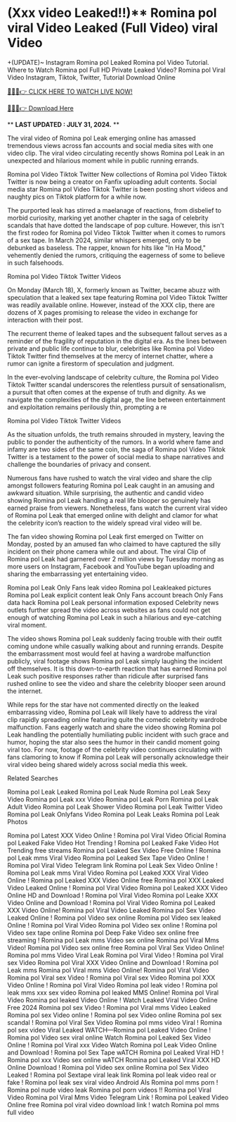 # (Xxx video Leaked!!)** Romina pol viral Video Leaked (Full Video) viral Video

+(UPDATE)~ Instagram Romina pol Leaked Romina pol Video Tutorial​. Where to Watch Romina pol Full HD Private Leaked Video? Romina pol Viral Video Instagram, Tiktok, Twitter, Tutorial Download Online

[🔴🔥🔥👉 CLICK HERE TO WATCH LIVE NOW!](https://unigior.site/)

[🔴🔥🔥👉 Download Here](https://unigior.site/)

** **LAST UPDATED : JULY 31, 2024.** **

The viral video of Romina pol Leak emerging online has amassed tremendous views across fan accounts and social media sites with one video clip. The viral video circulating recently shows Romina pol Leak in an unexpected and hilarious moment while in public running errands.

Romina pol Video Tiktok Twitter New collections of Romina pol Video Tiktok Twitter is now being a creator on Fanfix uploading adult contents. Social media star Romina pol Video Tiktok Twitter is been posting short videos and naughty pics on Tiktok platform for a while now.

The purported leak has stirred a maelanage of reactions, from disbelief to morbid curiosity, marking yet another chapter in the saga of celebrity scandals that have dotted the landscape of pop culture. However, this isn't the first rodeo for Romina pol Video Tiktok Twitter when it comes to rumors of a sex tape. In March 2024, similar whispers emerged, only to be debunked as baseless. The rapper, known for hits like "In Ha Mood," vehemently denied the rumors, critiquing the eagerness of some to believe in such falsehoods.

Romina pol Video Tiktok Twitter Videos

On Monday (March 18), X, formerly known as Twitter, became abuzz with speculation that a leaked sex tape featuring Romina pol Video Tiktok Twitter was readily available online. However, instead of the XXX clip, there are dozens of X pages promising to release the video in exchange for interaction with their post.

The recurrent theme of leaked tapes and the subsequent fallout serves as a reminder of the fragility of reputation in the digital era. As the lines between private and public life continue to blur, celebrities like Romina pol Video Tiktok Twitter find themselves at the mercy of internet chatter, where a rumor can ignite a firestorm of speculation and judgment.

In the ever-evolving landscape of celebrity culture, the Romina pol Video Tiktok Twitter scandal underscores the relentless pursuit of sensationalism, a pursuit that often comes at the expense of truth and dignity. As we navigate the complexities of the digital age, the line between entertainment and exploitation remains perilously thin, prompting a re

Romina pol Video Tiktok Twitter Videos

As the situation unfolds, the truth remains shrouded in mystery, leaving the public to ponder the authenticity of the rumors. In a world where fame and infamy are two sides of the same coin, the saga of Romina pol Video Tiktok Twitter is a testament to the power of social media to shape narratives and challenge the boundaries of privacy and consent.

Numerous fans have rushed to watch the viral video and share the clip amongst followers featuring Romina pol Leak caught in an amusing and awkward situation. While surprising, the authentic and candid video showing Romina pol Leak handling a real life blooper so genuinely has earned praise from viewers. Nonetheless, fans watch the current viral video of Romina pol Leak that emerged online with delight and clamor for what the celebrity icon’s reaction to the widely spread viral video will be.

The fan video showing Romina pol Leak first emerged on Twitter on Monday, posted by an amused fan who claimed to have captured the silly incident on their phone camera while out and about. The viral Clip of Romina pol Leak had garnered over 2 million views by Tuesday morning as more users on Instagram, Facebook and YouTube began uploading and sharing the embarrassing yet entertaining video.

Romina pol Leak Only Fans leak video
Romina pol Leakleaked pictures
Romina pol Leak explicit content leak
Only Fans account breach
Only Fans data hack
Romina pol Leak personal information exposed
Celebrity news outlets further spread the video across websites as fans could not get enough of watching Romina pol Leak in such a hilarious and eye-catching viral moment.

The video shows Romina pol Leak suddenly facing trouble with their outfit coming undone while casually walking about and running errands. Despite the embarrassment most would feel at having a wardrobe malfunction publicly, viral footage shows Romina pol Leak simply laughing the incident off themselves. It is this down-to-earth reaction that has earned Romina pol Leak such positive responses rather than ridicule after surprised fans rushed online to see the video and share the celebrity blooper seen around the internet.

While reps for the star have not commented directly on the leaked embarrassing video, Romina pol Leak will likely have to address the viral clip rapidly spreading online featuring quite the comedic celebrity wardrobe malfunction. Fans eagerly watch and share the video showing Romina pol Leak handling the potentially humiliating public incident with such grace and humor, hoping the star also sees the humor in their candid moment going viral too. For now, footage of the celebrity video continues circulating with fans clamoring to know if Romina pol Leak will personally acknowledge their viral video being shared widely across social media this week.

Related Searches

Romina pol Leak Leaked Romina pol Leak Nude Romina pol Leak Sexy Video Romina pol Leak xxx Video Romina pol Leak Porn Romina pol Leak Adult Video Romina pol Leak Shower Video Romina pol Leak Twitter Video Romina pol Leak Onlyfans Video Romina pol Leak Leaks Romina pol Leak Photos

Romina pol Latest XXX Video Online ! Romina pol Viral Video Oficial
Romina pol Leaked Fake Video Hot Trending ! Romina pol Leaked Fake Video Hot Trending free streams
Romina pol Leaked Sex Video Free Online ! Romina pol Leak mms Viral Video
Romina pol Leaked Sex Tape Video Online ! Romina pol Viral Video Telegram link
Romina pol Leak Sex Video Online ! Romina pol Leak mms Viral Video
Romina pol Leaked XXX Viral Video Online ! Romina pol Leaked XXX Video Online free
Romina pol XXX Leaked Video Leaked Online ! Romina pol Viral Video
Romina pol Leaked XXX Video Online HD and Download ! Romina pol Viral Video
Romina pol Leake XXX Video Online and Download ! Romina pol Viral Video
Romina pol Leaked XXX Video Online! Romina pol Viral Video Leaked
Romina pol Sex Video Leaked Online ! Romina pol Video sex online
Romina pol Video sex leaked Online ! Romina pol Viral Video
Romina pol Video sex online ! Romina pol Video sex tape online
Romina pol Deep Fake Video sex online free streaming ! Romina pol Leak mms Video sex online
Romina pol Viral Mms Video! Romina pol Video sex online free
Romina pol Viral Sex Video Online! Romina pol mms Video Viral Leak
Romina pol Viral Video ! Romina pol Viral sex Video
Romina pol Viral XXX Video Online and Download ! Romina pol Leak mms
Romina pol Viral mms Video Online! Romina pol Viral Video
Romina pol Viral sex Video ! Romina pol Viral sex Video
Romina pol XXX Video Online ! Romina pol Viral Video
Romina pol leak video ! Romina pol leak mms xxx sex video
Romina pol leaked MMS Online! Romina pol Viral Video
Romina pol leaked Video Online ! Watch Leaked Viral Video Online Free 2024
Romina pol sex Video ! Romina pol Viral mms Video Leaked
Romina pol sex Video online ! Romina pol sex Video online
Romina pol sex scandal ! Romina pol Viral Sex Video
Romina pol mms video Viral ! Romina pol sex video Viral Leaked
WATCH—Romina pol Leaked Video Online ! Romina pol Video sex viral online
Watch Romina pol Leaked Sex Video Online ! Romina pol Viral xxx Video
Watch Romina pol Leak Video Online and Download ! Romina pol Sex Tape
wATCH Romina pol Leaked Viral HD ! Romina pol xxx Video sex online
wATCH Romina pol Leaked Viral XXX HD Online Download ! Romina pol Video sex online
Romina pol Sex Video Leaked ! Romina pol Sextape viral leak link
Romina pol leak video real or fake ! Romina pol leak sex viral video Android AIs
Romina pol mms porn ! Romina pol nude video leak
Romina pol porn videos !! Romina pol Viral Video
Romina pol Viral Mms Video Telegram Link ! Romina pol Leaked Video Online free
Romina pol viral video download link ! watch Romina pol mms full video
